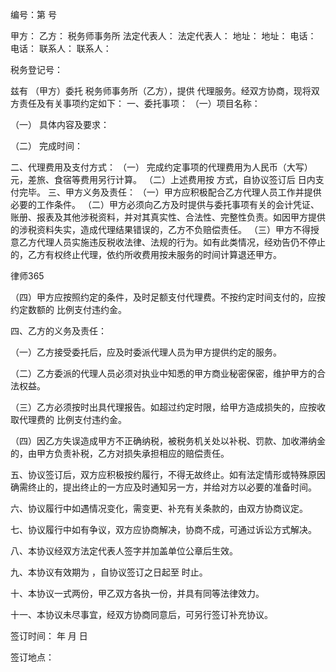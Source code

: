 
 编号：第 号 

甲方： 乙方： 税务师事务所 
法定代表人： 法定代表人： 
地址： 地址： 
电话： 电话： 
联系人： 联系人： 

税务登记号： 

兹有 （甲方）委托 税务师事务所（乙方），提供 代理服务。经双方协商，现将双方责任及有关事项约定如下： 
一、委托事项： 
（一）项目名称： 



（一） 具体内容及要求： 



（二） 完成时间： 

二、代理费用及支付方式： 
（一） 完成约定事项的代理费用为人民币（大写） 
元，差旅、食宿等费用另行计算。 
（二）上述费用按 方式，自协议签订后 日内支付完毕。 
三、甲方义务及责任： 
（一）甲方应积极配合乙方代理人员工作并提供必要的工作条件。 
（二）甲方必须向乙方及时提供与委托事项有关的会计凭证、账册、报表及其他涉税资料，并对其真实性、合法性、完整性负责。如因甲方提供的涉税资料失实，造成代理结果错误的，乙方不负赔偿责任。 
（三）甲方不得授意乙方代理人员实施违反税收法律、法规的行为。如有此类情况，经劝告仍不停止的，乙方有权终止代理，依约所收费用按未服务的时间计算退还甲方。 




 
律师365






（四）甲方应按照约定的条件，及时足额支付代理费。不按约定时间支付的，应按约定数额的 比例支付违约金。 

四、乙方的义务及责任： 

（一）乙方接受委托后，应及时委派代理人员为甲方提供约定的服务。 

（二）乙方委派的代理人员必须对执业中知悉的甲方商业秘密保密，维护甲方的合法权益。 

（三）乙方必须按时出具代理报告。如超过约定时限，给甲方造成损失的，应按收取代理费的 比例支付违约金。 

（四）因乙方失误造成甲方不正确纳税，被税务机关处以补税、罚款、加收滞纳金的，由甲方负责补税，乙方对损失承担相应的赔偿责任。 

五、协议签订后，双方应积极按约履行，不得无故终止。如有法定情形或特殊原因确需终止的，提出终止的一方应及时通知另一方，并给对方以必要的准备时间。 

六、协议履行中如遇情况变化，需变更、补充有关条款的，由双方协商议定。 

七、协议履行中如有争议，双方应协商解决，协商不成，可通过诉讼方式解决。 

八、本协议经双方法定代表人签字并加盖单位公章后生效。 

九、本协议有效期为 ，自协议签订之日起至 时止。 

十、本协议一式两份，甲乙双方各执一份，并具有同等法律效力。 

十一、本协议未尽事宜，经双方协商同意后，可另行签订补充协议。 





签订时间： 年 月 日 

签订地点： 



 


 

 
 
 
 
 
  


  
 

  


  


  
 
 
 
 

